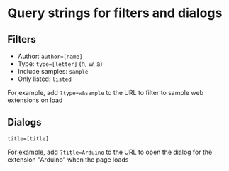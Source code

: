 # Query strings for filters and dialogs

## Filters

* Author: `author=[name]`
* Type: `type=[letter]` (h, w, a)
* Include samples: `sample`
* Only listed: `listed`

For example, add `?type=w&sample` to the URL to filter to sample web extensions on load

## Dialogs

`title=[title]`

For example, add `?title=Arduino` to the URL to open the dialog for the extension "Arduino" when the page loads
